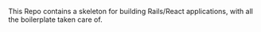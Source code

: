 This Repo contains a skeleton for building Rails/React applications, with all the boilerplate taken care of.
